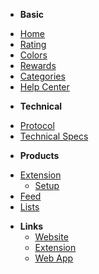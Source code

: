 - **Basic**
* [Home](/)
* [Rating](/rating.md)
* [Colors](/colors.md)
* [Rewards](/rewards.md)
* [Categories](/categories.md)
* [Help Center](https://help.yup.io/)
- **Technical**
* [Protocol](/protocol.md)
* [Technical Specs](/specs.md)
- **Products**
* [Extension](/ext.md)
  * [Setup](/ext_setup.md)
* [Feed](/feed.md)
* [Lists](/lists.md)
- **Links**
  *  <u>[Website](https://yup.io/)</u>
  * <u>[Extension](https://chrome.google.com/webstore/detail/yup-the-opinion-layer-of/nhmeoaahigiljjdkoagafdccikgojjoi)</u>
  *  <u>[Web App](https://app.yup.io/)</u>
